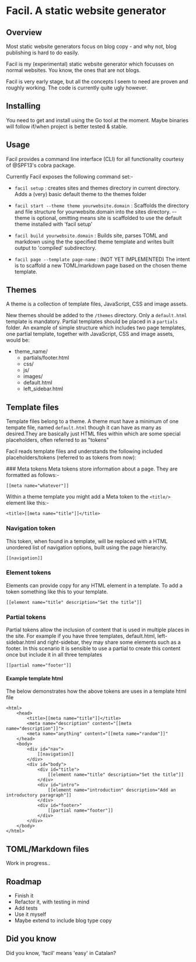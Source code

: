 # Facil. A static website generator

## Overview 
Most static website generators focus on blog copy - and why not, blog publishing is hard to do easily. 

Facil is my (experimental) static website generator which focusses on normal websites. You know, the ones that are not blogs.

Facil is very early stage, but all the concepts I seem to need are proven and roughly working. The code is currently quite ugly however.

## Installing

You need to get and install using the Go tool at the moment. Maybe binaries will follow if/when project is better tested & stable. 

## Usage

Facil provides a command line interface (CLI) for all functionality courtesy of @SPF13's cobra package.

Currently Facil exposes the following command set:-

- ```facil setup``` : creates sites and themes directory in current directory. Adds a (very) basic default theme to the themes folder
       
- ```facil start --theme theme yourwebsite.domain``` : Scaffolds the directory and file structure for yourwebsite.domain into the sites directory. --theme is optional, omitting means site is scaffolded to use the default theme installed with 'facil setup' 
    
- ```facil build yourwebsite.domain``` : Builds site, parses TOML and markdown using the the specified theme template and writes built output to 'compiled' subdirectory.

- ```facil page --template page-name``` : (NOT YET IMPLEMENTED) The intent is to scaffold a new TOML/markdown page based on the chosen theme template.

## Themes
A theme is a collection of template files, JavaScript, CSS and image assets.

New themes should be added to the ```/themes``` directory. Only a ```default.html``` template is mandatory.
Partial templates should be placed in a `partials` folder. An example of simple structure which includes two page templates, one partial template, together with JavaScript, CSS and image assets, would be:

- theme_name/
  - partials/footer.html
  - css/
  - js/
  - images/
  - default.html
  - left_sidebar.html
  
## Template files

Template files belong to a theme. A theme must have a minimum of one tempate file, named ```default.html``` though it can have as many as desired.They are basically just HTML files within which are some special placeholders, often referred to as "tokens"

Facil reads template files and understands the following included placeholders/tokens (referred to as tokens from now):

### Meta tokens
Meta tokens store information about a page. They are formatted as follows:-

```
[[meta name="whatever"]]
```

Within a theme template you might add a Meta token to the ```<title/>``` element like this:-

```
<title>[[meta name="title"]]</title>
```

### Navigation token
This token, when found in a template, will be replaced with a HTML unordered list of navigation options, built using the page hierarchy.

```
[[navigation]]

```
### Element tokens
Elements can provide copy for any HTML element in a template. To add a token something like this to your template.


```
[[element name="title" description="Set the title"]]
```

### Partial tokens

Partial tokens allow the inclusion of content that is used in multiple places in the site. For example if you have three templates, default.html, left-sidebar.html and right-sidebar, they may share some elements such as a footer. In this scenario it is sensible to use a partial to create this content once but include it in all three templates

```
[[partial name="footer"]]
```

#### Example template html

The below demonstrates how the above tokens are uses in a template html file

```
<html>
    <head>
        <title>[[meta name="title"]]</title>
        <meta name="description" content="[[meta name="description"]]">
        <meta name="anything" content="[[meta name="random"]]"
    </head>
    <body>
        <div id="nav">
            [[navigation]]
        </div>
        <div id="body">
            <div id="title">
                [[element name="title" description="Set the title"]]
            </div>
            <div id="intro">
                [[element name="introduction" description="Add an introductory paragraph"]]
            </div>
            <div id="footer>"
                [[partial name="footer"]]
            </div>
        </div>
    </body>
</html>
```

## TOML/Markdown files



Work in progress.. 

## Roadmap

- Finish it
- Refactor it, with testing in mind
- Add tests
- Use it myself
- Maybe extend to include blog type copy

## Did you know

Did you know, 'facil' means 'easy' in Catalan?
















